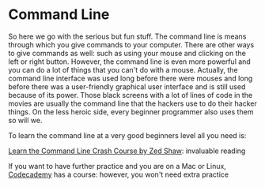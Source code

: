 # Command Line

So here we go with the serious but fun stuff. The command line is means through which you give commands to your computer. There are other ways to give commands as well: such as using your mouse and clicking on the left or right button. However, the command line is even more powerful and you can do a lot of things that you can't do with a mouse. Actually, the command line interface was used long before there were mouses and long before there was a user-friendly graphical user interface and is still used because of its power. Those black screens with a lot of lines of code in the movies are usually the command line that the hackers use to do their hacker things. On the less heroic side, every beginner programmer also uses them so will we. 

To learn the command line at a very good beginners level all you need is: 

[Learn the Command Line Crash Course by Zed Shaw](https://learnrubythehardway.org/book/appendixa.html): invaluable reading

If you want to have further practice and you are on a Mac or Linux, [Codecademy](https://www.codecademy.com/learn/learn-the-command-line) has a course: however, you won't need extra practice
